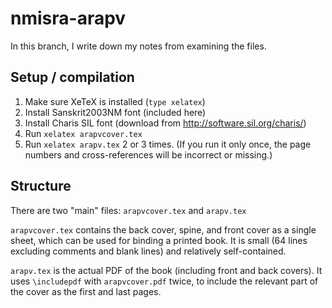 # nmisra-arapv

In this branch, I write down my notes from examining the files.

Setup / compilation
-----------------
1. Make sure XeTeX is installed (`type xelatex`)
2. Install Sanskrit2003NM font (included here)
3. Install Charis SIL font (download from http://software.sil.org/charis/)
4. Run `xelatex arapvcover.tex`
5. Run `xelatex arapv.tex` 2 or 3 times. (If you run it only once, the page numbers and cross-references will be incorrect or missing.)

Structure
--------
There are two "main" files: `arapvcover.tex` and `arapv.tex`

`arapvcover.tex` contains the back cover, spine, and front cover as a single sheet, which can be used for binding a printed book. It is small (64 lines excluding comments and blank lines) and relatively self-contained.

`arapv.tex` is the actual PDF of the book (including front and back covers). It uses `\includepdf` with `arapvcover.pdf` twice, to include the relevant part of the cover as the first and last pages.
